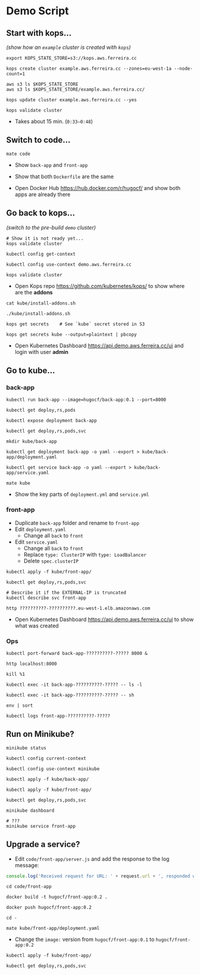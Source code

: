 # Demo Script

## Start with kops…

*(show how an `example` cluster  is created with `kops`)*

```shell
export KOPS_STATE_STORE=s3://kops.aws.ferreira.cc

kops create cluster example.aws.ferreira.cc --zones=eu-west-1a --node-count=1

aws s3 ls $KOPS_STATE_STORE
aws s3 ls $KOPS_STATE_STORE/example.aws.ferreira.cc/

kops update cluster example.aws.ferreira.cc --yes

kops validate cluster
```

- Takes about 15 min. (`0:33–0:48`)


## Switch to code…

```shell
mate code
```

- Show `back-app` and `front-app`
- Show that both `Dockerfile` are the same


- Open Docker Hub <https://hub.docker.com/r/hugocf/> and show both apps are already there

## Go back to kops…

*(switch to the pre-build `demo` cluster)*

```shell
# Show it is not ready yet...
kops validate cluster

kubectl config get-context

kubectl config use-context demo.aws.ferreira.cc

kops validate cluster
```

- Open Kops repo <https://github.com/kubernetes/kops/> to show where are the **addons**


```shell
cat kube/install-addons.sh

./kube/install-addons.sh

kops get secrets    # See `kube` secret stored in S3

kops get secrets kube --output=plaintext | pbcopy
```

- Open Kubernetes Dashboard <https://api.demo.aws.ferreira.cc/ui> and login with user **admin**

## Go to kube…

### back-app

```shell
kubectl run back-app --image=hugocf/back-app:0.1 --port=8000

kubectl get deploy,rs,pods

kubectl expose deployment back-app

kubectl get deploy,rs,pods,svc
```

```shell
mkdir kube/back-app

kubectl get deployment back-app -o yaml --export > kube/back-app/deployment.yaml

kubectl get service back-app -o yaml --export > kube/back-app/service.yaml

mate kube
```

- Show the key parts of `deployment.yml` and `service.yml`

### front-app

- Duplicate `back-app` folder and rename to `front-app`
- Edit `deployment.yaml`
  - Change all `back` to `front`
- Edit `service.yaml`
  - Change all `back` to `front`
  - Replace `type: ClusterIP` with `type: LoadBalancer`
  - Delete `spec.clusterIP`

```shell
kubectl apply -f kube/front-app/

kubectl get deploy,rs,pods,svc

# Describe it if the EXTERNAL-IP is truncated
kubectl describe svc front-app

http ??????????-??????????.eu-west-1.elb.amazonaws.com
```

- Open Kubernetes Dashboard <https://api.demo.aws.ferreira.cc/ui> to show what was created

### Ops

```shell
kubectl port-forward back-app-??????????-????? 8000 &

http localhost:8000

kill %1
```

```shell
kubectl exec -it back-app-??????????-????? -- ls -l

kubectl exec -it back-app-??????????-????? -- sh

env | sort
```

```shell
kubectl logs front-app-??????????-?????
```

## Run on Minikube?

```shell
minikube status

kubectl config current-context

kubectl config use-context minikube
```

```shell
kubectl apply -f kube/back-app/

kubectl apply -f kube/front-app/

kubectl get deploy,rs,pods,svc
```

```shell
minikube dashboard

# ???
minikube service front-app
```

## Upgrade a service?

- Edit `code/front-app/server.js` and add the response to the log message:

```javascript
console.log('Received request for URL: ' + request.url + ', responded with: ' + body);
```

```shell
cd code/front-app

docker build -t hugocf/front-app:0.2 .

docker push hugocf/front-app:0.2
```

```shell
cd -

mate kube/front-app/deployment.yaml
```

- Change the `image:` version from `hugocf/front-app:0.1` to `hugocf/front-app:0.2`

```shell
kubectl apply -f kube/front-app/

kubectl get deploy,rs,pods,svc
```

